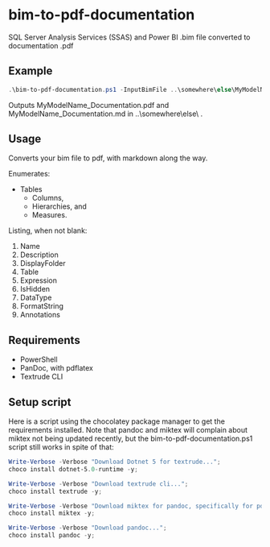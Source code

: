 # bim-to-pdf-documentation
SQL Server Analysis Services (SSAS) and Power BI .bim file converted to documentation .pdf

## Example
```powershell
.\bim-to-pdf-documentation.ps1 -InputBimFile ..\somewhere\else\MyModelName.bim
```
Outputs MyModelName_Documentation.pdf and MyModelName_Documentation.md in ..\somewhere\else\ .

## Usage
Converts your bim file to pdf, with markdown along the way.

Enumerates:
- Tables
  - Columns,
  - Hierarchies, and
  - Measures.

Listing, when not blank:
1. Name
1. Description
1. DisplayFolder
1. Table
1. Expression
1. IsHidden
1. DataType
1. FormatString
1. Annotations

## Requirements
- PowerShell
- PanDoc, with pdflatex
- Textrude CLI

## Setup script
Here is a script using the chocolatey package manager to get the requirements installed. Note that pandoc and miktex will complain about miktex not being updated recently, but the bim-to-pdf-documentation.ps1 script still works in spite of that:

```powershell
Write-Verbose -Verbose "Download Dotnet 5 for textrude...";
choco install dotnet-5.0-runtime -y;

Write-Verbose -Verbose "Download textrude cli...";
choco install textrude -y;

Write-Verbose -Verbose "Download miktex for pandoc, specifically for pdflatex...";
choco install miktex -y;

Write-Verbose -Verbose "Download pandoc...";
choco install pandoc -y;
```
